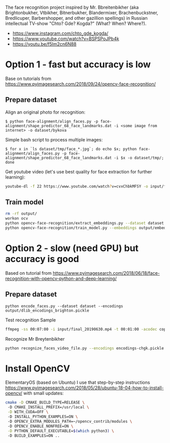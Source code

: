The face recognition project inspired by Mr. Bbreitenbikher  (aka Brightonbukher, Vtbikher, Bitnerbukher, Blandermixer, Brachenbuckstner,
 Bredlicuper, Barbershopper, and other gazillion spellings) in Russian intellectual TV-show "Chto? Gde? Kogda?" (What? When? Where?).

* https://www.instagram.com/chto_gde_kogda/
* https://www.youtube.com/watch?v=BSPSPoJPb4k
* https://youtu.be/f5lm2cn6N88

# Option 1 - fast but accuracy is low
Base on tutorials from https://www.pyimagesearch.com/2018/09/24/opencv-face-recognition/

## Prepare dataset
Align an original photo for recognition:
```
$ python face-alignment/align_faces.py -p face-alignment/shape_predictor_68_face_landmarks.dat -i <some image from internet> -o dataset/bykova
```
Simple bash script to process multiple images:
```
$ for x in `ls dataset/tmp/face_*.jpg`; do echo $x; python face-alignment/align_faces.py -p face-alignment/shape_predictor_68_face_landmarks.dat -i $x -o dataset/tmp/; done
```

Get youtube video (let's use best quality for face extraction for further learning):
```bash
youtube-dl -f 22 https://www.youtube.com/watch?v=cvxChbkMFSY -o input/final_20190630.mp4
```

## Train model
```bash
rm -rf output/
workon ocv
python opencv-face-recognition/extract_embeddings.py --dataset dataset --embeddings output/embeddings.pickle --detector opencv-face-recognition/face_detection_model --embedding-model opencv-face-recognition/openface_nn4.small2.v1.t7
python opencv-face-recognition/train_model.py --embeddings output/embeddings.pickle --recognizer output/recognizer.pickle --le output/le.pickle
```


# Option 2 - slow (need GPU) but accuracy is good
Based on tutorial from https://www.pyimagesearch.com/2018/06/18/face-recognition-with-opencv-python-and-deep-learning/

## Prepare dataset
```
python encode_faces.py --dataset dataset --encodings output/dlib_encodings_brighton.pickle
```
Test recognition
Sample
```bash
ffmpeg -ss 00:07:00 -i input/final_20190630.mp4 -t 00:01:00 -acodec copy input/final_20190630_sample_01.mp4
```
Recognize Mr Breytenbikher
```bash
python recognize_faces_video_file.py --encodings encodings-chgk.pickle --input input/final_20190630.mp4
```

# Install OpenCV
ElementaryOS (based on Ubuntu)
I use that step-by-step instructions  https://www.pyimagesearch.com/2018/05/28/ubuntu-18-04-how-to-install-opencv/
with small updates:
```bash
cmake -D CMAKE_BUILD_TYPE=RELEASE \                     
 -D CMAKE_INSTALL_PREFIX=/usr/local \
 -D WITH_CUDA=OFF \                                        
 -D INSTALL_PYTHON_EXAMPLES=ON \                           
 -D OPENCV_EXTRA_MODULES_PATH=~/opencv_contrib/modules \   
 -D OPENCV_ENABLE_NONFREE=ON \
 -D PYTHON_DEFAULT_EXECUTABLE=$(which python3) \                      
 -D BUILD_EXAMPLES=ON ..                                   
```
